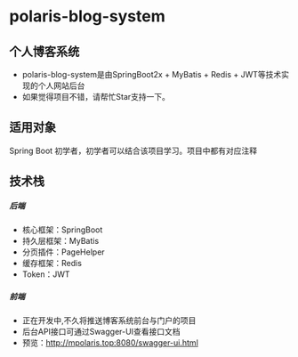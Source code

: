 # polaris-blog-system
## 个人博客系统
- polaris-blog-system是由SpringBoot2x + MyBatis + Redis + JWT等技术实现的个人网站后台
- 如果觉得项目不错，请帮忙Star支持一下。

## 适用对象
Spring Boot 初学者，初学者可以结合该项目学习。项目中都有对应注释

## 技术栈

##### 后端
- 核心框架：SpringBoot
- 持久层框架：MyBatis
- 分页插件：PageHelper
- 缓存框架：Redis
- Token：JWT

##### 前端
- 正在开发中,不久将推送博客系统前台与门户的项目
- 后台API接口可通过Swagger-UI查看接口文档
- 预览：http://mpolaris.top:8080/swagger-ui.html
